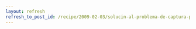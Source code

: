 ```yaml
---
layout: refresh
refresh_to_post_id: /recipe/2009-02-03/solucin-al-problema-de-captura-por-firewire.html
---
```

